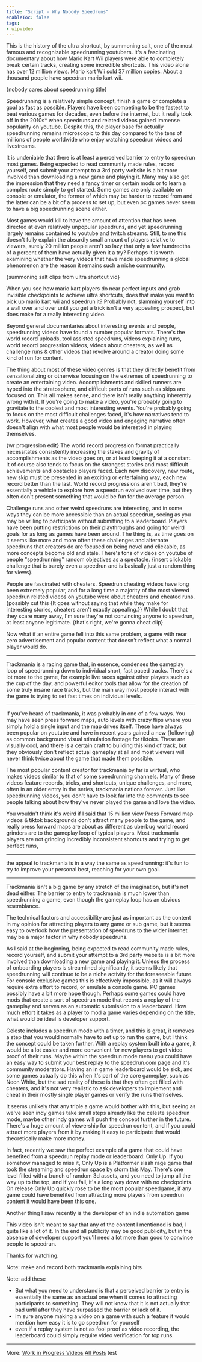 ```yaml
---
title: "Script - Why Nobody Speedruns"
enableToc: false
tags:
- wipvideo
---
```

This is the history of the ultra shortcut, by summoning salt, one of the most famous and recognizable speedrunning youtubers. It's a fascinating documentary about how Mario Kart Wii players were able to completely break certain tracks, creating some incredible shortcuts. This video alone has over 12 million views. Mario kart Wii sold 37 million copies. About a thousand people have speedran mario kart wii.

{nobody cares about speedrunning title}

Speedrunning is a relatively simple concept, finish a game or complete a goal as fast as possible. Players have been competing to be the fastest to beat various games for decades, even before the internet, but it really took off in the 2010s* when speedruns and related videos gained immense popularity on youtube. Despite this, the player base for actually speedrunning remains microscopic to this day compared to the tens of millions of people worldwide who enjoy watching speedrun videos and livestreams.

It is undeniable that there is at least a perceived barrier to entry to speedrun most games. Being expected to read community made rules, record yourself, and submit your attempt to a 3rd party website is a bit more involved than downloading a new game and playing it. Many may also get the impression that they need a fancy timer or certain mods or to learn a complex route simply to get started. Some games are only available on console or emulator, the former of which may be harder to record from and the latter can be a bit of a process to set up, but even pc games never seem to have a big speedrunning scene either.

Most games would kill to have the amount of attention that has been directed at even relatively unpopular speedruns, and yet speedrunning largely remains contained to youtube and twitch streams. 
Still, to me this doesn't fully explain the absurdly small amount of players relative to viewers, surely 20 million people aren't so lazy that only a few hundredths of a percent of them have actually given it a try? Perhaps it is worth examining whether the very videos that have made speedrunning a global phenomenon are the reason it remains such a niche community.

{summoning salt clips from ultra shortcut vid}

When you see how mario kart players do near perfect inputs and grab invisible checkpoints to achieve ultra shortcuts, does that make you want to pick up mario kart wii and speedrun it? Probably not, slamming yourself into a wall over and over until you get a trick isn't a very appealing prospect, but does make for a really interesting video. 

Beyond general documentaries about interesting events and people, speedrunning videos have found a number popular formats. There's the world record uploads, tool assisted speedruns, videos explaining runs, world record progression videos, videos about cheaters, as well as challenge runs & other videos that revolve around a creator doing some kind of run for content.

The thing about most of these video genres is that they directly benefit from sensationalizing or otherwise focusing on the extremes of speedrunning to create an entertaining video. Accomplishments and skilled runners are hyped into the stratosphere, and difficult parts of runs such as skips are focused on. This all makes sense, and there isn't really anything inherently wrong with it. If you're going to make a video, you're probably going to gravitate to the coolest and most interesting events. You're probably going to focus on the most difficult challenges faced, it's how narratives tend to work. However, what creates a good video and engaging narrative often doesn't align with what most people would be interested in playing themselves. 

{wr progression edit}
The world record progression format practically necessitates consistently increasing the stakes and gravity of accomplishments as the video goes on, or at least keeping it at a constant. It of course also tends to focus on the strangest stories and most difficult achievements and obstacles players faced. Each new discovery, new route, new skip must be presented in an exciting or entertaining way, each new record better than the last. World record progressions aren't bad, they're essentially a vehicle to explore how a speedrun evolved over time, but they often don't present something that would be fun for the average person. 

Challenge runs and other weird speedruns are interesting, and in some ways they can be more accessible than an actual speedrun, seeing as you may be willing to participate without submitting to a leaderboard. Players have been putting restrictions on their playthroughs and going for weird goals for as long as games have been around. The thing is, as time goes on it seems like more and more often these challenges and alternate speedruns that creators do are focused on being novel and clickable, as more concepts become old and stale. There's tons of videos on youtube of people "speedrunning" random objectives as a spectacle. {insert clickable challenge that is barely even a speedrun and is basically just a random thing for views}.

People are fascinated with cheaters. Speedrun cheating videos have long been extremely popular, and for a long time a majority of the most viewed speedrun related videos on youtube were about cheaters and cheated runs. {possibly cut this {It goes without saying that while they make for interesting stories, cheaters aren't exactly appealing.}} While I doubt that they scare many away, I'm sure they're not convincing anyone to speedrun, at least anyone legitimate.
{that's right, we're gonna cheat clip}

Now what if an entire game fell into this same problem, a game with near zero advertisement and popular content that doesn't reflect what a normal player would do.

---
Trackmania is a racing game that, in essence, condenses the gameplay loop of speedrunning down to individual short, fast paced tracks. There's a lot more to the game, for example live races against other players such as the cup of the day, and powerful editor tools that allow for the creation of some truly insane race tracks, but the main way most people interact with the game is trying to set fast times on individual levels.

---

If you've heard of trackmania, it was probably in one of a few ways. You may have seen press forward maps, auto levels with crazy flips where you simply hold a single input and the map drives itself. These have always been popular on youtube and have in recent years gained a new {following} as common background visual stimulation footage for tiktoks. These are visually cool, and there is a certain craft to building this kind of track, but they obviously don't reflect actual gameplay at all and most viewers will never think twice about the game that made them possible.

The most popular content creator for trackmania by far is wirtual, who makes videos similar to that of some speedrunning channels. Many of these videos feature records, tricks, and shortcuts, unique challenges, and more, often in an older entry in the series, trackmania nations forever. Just like speedrunning videos, you don't have to look far into the comments to see people talking about how they've never played the game and love the video.

You wouldn't think it's weird if I said that 15 million view Press Forward map videos & tiktok backgrounds don't attract many people to the game, and really press forward maps are about as different as uberbug world record grinders are to the gameplay loop of typical players. Most trackmania players are not grinding incredibly inconsistent shortcuts and trying to get perfect runs, 

---
the appeal to trackmania is in a way the same as speedrunning: it's fun to try to improve your personal best, reaching for your own goal.

---
Trackmania isn't a big game by any stretch of the imagination, but it's not dead either. The barrier to entry to trackmania is much lower than speedrunning a game, even though the gameplay loop has an obvious resemblance.

The technical factors and accessibility are just as important as the content in my opinion for attracting players to any game or sub game, but it seems easy to overlook how the presentation of speedruns to the wider internet may be a major factor in why nobody speedruns.

As I said at the beginning, being expected to read community made rules, record yourself, and submit your attempt to a 3rd party website is a bit more involved than downloading a new game and playing it. Unless the process of onboarding players is streamlined significantly, it seems likely that speedrunning will continue to be a niche activity for the foreseeable future. For console exclusive games this is effectively impossible, as it will always require extra effort to record, or emulate a console game. PC games possibly have a bit more hope though. Perhaps some games could have mods that create a sort of speedrun mode that records a replay of the gameplay and serves as an automatic submission to a leaderboard. How much effort it takes as a player to mod a game varies depending on the title, what would be ideal is developer support.

Celeste includes a speedrun mode with a timer, and this is great, it removes a step that you would normally have to set up to run the game, but I think the concept could be taken further. With a replay system built into a game, it would be a lot easier and more convenient for new players to get video proof of their runs. Maybe within the speedrun mode menu you could have an easy way to submit your best replay to the speedrun.com page and it's community moderators. Having an in game leaderboard would be sick, and some games actually do this when it's part of the core gameplay, such as Neon White, but the sad reality of these is that they often get filled with cheaters, and it's not very realistic to ask developers to implement anti cheat in their mostly single player games or verify the runs themselves.

It seems unlikely that any triple a game would bother with this, but seeing as we've seen indy games take small steps already like the celeste speedrun mode, maybe other indy games will push the concept further in the future. There's a huge amount of viewership for speedrun content, and if you could attract more players from it by making it easy to participate that would theoretically make more money.

In fact, recently we saw the perfect example of a game that could have benefited from a speedrun replay mode or leaderboard: Only Up. If you somehow managed to miss it, Only Up is a Platformer slash rage game that took the streaming and speedrun space by storm this May. There's one level filled with a bunch of random 3d assets, and you need to jump all the way up to the top, and if you fall, it's a long way down with no checkpoints. On release Only Up quickly rose to be the most popular speedgame, if any game could have benefited from attracting more players from speedrun content it would have been this one.

Another thing I saw recently is the developer of an indie automation game

This video isn't meant to say that any of the content I mentioned is bad, I quite like a lot of it. In the end all publicity may be good publicity, but in the absence of developer support you'll need a lot more than good to convince people to speedrun.

Thanks for watching.


Note: make and record both trackmania explaining bits

Note: add these
- But what you need to understand is that a perceived barrier to entry is essentially the same as an actual one when it comes to attracting participants to something. They will not know that it is not actually that bad until after they have surpassed the barrier or lack of it.
- im sure anyone making a video on a game with such a feature it would mention how easy it is to go speedrun for yourself
- even if a replay system is not as fool proof as video recording, the leaderboard could simply require video verification for top runs.



---
More: [Work in Progress Videos](./tags/wipvideo)
[All Posts](./tags/post) test